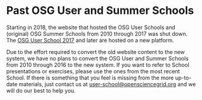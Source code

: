 # Past OSG User and Summer Schools

Starting in 2018, the website that hosted the OSG User Schools and (original) OSG Summer Schools from 2010 through 2017
was shut down.  The [OSG User School 2017](https://opensciencegrid.github.io/user-school-2017) and later are hosted on a
new platform.

Due to the effort required to convert the old website content to the new system, we have no plans to convert the OSG
User and Summer Schools from 2010 through 2016 to the new system.  If you want to refer to School presentations or
exercises, please use the ones from the most recent School.  If there is something that you feel is missing from the
more up-to-date materials, just contact us at user-school@opensciencegrid.org and we will do our best to help you.
